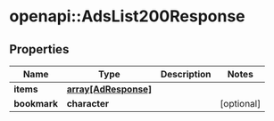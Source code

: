 # openapi::AdsList200Response


## Properties
Name | Type | Description | Notes
------------ | ------------- | ------------- | -------------
**items** | [**array[AdResponse]**](AdResponse.md) |  | 
**bookmark** | **character** |  | [optional] 


